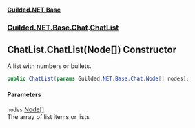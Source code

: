 
#### [Guilded.NET.Base](index 'index')
### [Guilded.NET.Base.Chat](index#Guilded_NET_Base_Chat 'Guilded.NET.Base.Chat').[ChatList](ChatList 'Guilded.NET.Base.Chat.ChatList')
## ChatList.ChatList(Node[]) Constructor
A list with numbers or bullets.  
```csharp
public ChatList(params Guilded.NET.Base.Chat.Node[] nodes);
```

#### Parameters
<a name='Guilded_NET_Base_Chat_ChatList_ChatList(Guilded_NET_Base_Chat_Node__)_nodes'></a>
`nodes` [Node](Node 'Guilded.NET.Base.Chat.Node')[[]](https://docs.microsoft.com/en-us/dotnet/api/System.Array 'System.Array')  
The array of list items or lists
  

